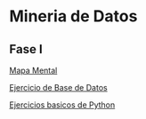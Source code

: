 # Mineria de Datos

## Fase I
[Mapa Mental](https://github.com/ricardo-botello11/Mineria-de-Datos/blob/main/MapaMental_1_1847012.pdf)

[Ejercicio de Base de Datos](https://github.com/rebecacardenas/MINERIA-DE-DATOS/blob/main/Ej1_BasesDatos_Equipo_4.pdf)

[Ejercicios basicos de Python](https://github.com/ricardo-botello11/Mineria-de-Datos/blob/main/Ej_Python_1847012.ipynb)
